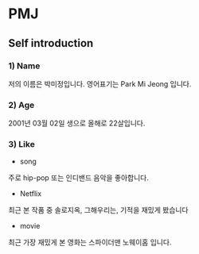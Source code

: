 # PMJ

## Self introduction

### **1) Name**
저의 이름은 박미정입니다.  영어표기는 Park Mi Jeong 입니다.

### **2) Age**
2001년 03월 02일 생으로 올해로 22살입니다.

### **3) Like**
- song

주로 hip-pop 또는 인디밴드 음악을 좋아합니다.

- Netflix

최근 본 작품 중 솔로지옥, 그해우리는, 기적을 재밌게 봤습니다

- movie

최근 가장 재밌게 본 영화는 스파이더맨 노웨이홈 입니다.
